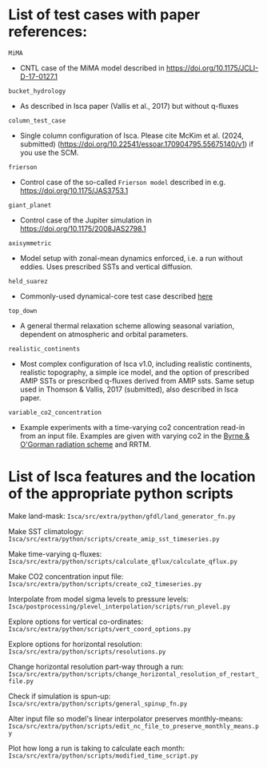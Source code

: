 # List of test cases with paper references:

`MiMA`
* CNTL case of the MiMA model described in <https://doi.org/10.1175/JCLI-D-17-0127.1>

`bucket_hydrology`
* As described in Isca paper (Vallis et al., 2017) but without q-fluxes

`column_test_case`
* Single column configuration of Isca. Please cite McKim et al. (2024, submitted) (<https://doi.org/10.22541/essoar.170904795.55675140/v1>) if you use the SCM. 

`frierson`
* Control case of the so-called `Frierson model` described in e.g. <https://doi.org/10.1175/JAS3753.1>

`giant_planet`
* Control case of the Jupiter simulation in <https://doi.org/10.1175/2008JAS2798.1>

`axisymmetric`
* Model setup with zonal-mean dynamics enforced, i.e. a run without eddies. Uses prescribed SSTs and vertical diffusion.

`held_suarez`
* Commonly-used dynamical-core test case described [here][1]

`top_down`
* A general thermal relaxation scheme allowing seasonal variation, dependent on atmospheric and orbital parameters.

`realistic_continents`
* Most complex configuration of Isca v1.0, including realistic continents, realistic topography, a simple ice model, and the option of prescribed AMIP SSTs or prescribed q-fluxes derived from AMIP ssts. Same setup used in Thomson & Vallis, 2017 (submitted), also described in Isca paper.

`variable_co2_concentration`
* Example experiments with a time-varying co2 concentration read-in from an input file. Examples are given with varying co2 in the [Byrne & O'Gorman radiation scheme](https://doi.org/10.1175/JCLI-D-12-00262.1) and RRTM.

# List of Isca features and the location of the appropriate python scripts

Make land-mask:
`Isca/src/extra/python/gfdl/land_generator_fn.py`

Make SST climatology:
`Isca/src/extra/python/scripts/create_amip_sst_timeseries.py`

Make time-varying q-fluxes:
`Isca/src/extra/python/scripts/calculate_qflux/calculate_qflux.py`

Make CO2 concentration input file:
`Isca/src/extra/python/scripts/create_co2_timeseries.py`

Interpolate from model sigma levels to pressure levels:
`Isca/postprocessing/plevel_interpolation/scripts/run_plevel.py`

Explore options for vertical co-ordinates:
`Isca/src/extra/python/scripts/vert_coord_options.py`

Explore options for horizontal resolution:
`Isca/src/extra/python/scripts/resolutions.py`

Change horizontal resolution part-way through a run:
`Isca/src/extra/python/scripts/change_horizontal_resolution_of_restart_file.py`

Check if simulation is spun-up:
`Isca/src/extra/python/scripts/general_spinup_fn.py`

Alter input file so model's linear interpolator preserves monthly-means:
`Isca/src/extra/python/scripts/edit_nc_file_to_preserve_monthly_means.py`

Plot how long a run is taking to calculate each month:
`Isca/src/extra/python/scripts/modified_time_script.py`

[1]: https://doi.org/10.1175/1520-0477(1994)075<1825:APFTIO>2.0.CO;2
